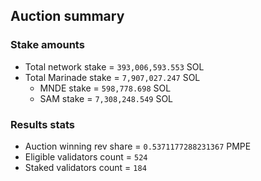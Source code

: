 ## Auction summary

### Stake amounts
- Total network stake = `393,006,593.553` SOL
- Total Marinade stake = `7,907,027.247` SOL
  - MNDE stake = `598,778.698` SOL
  - SAM stake = `7,308,248.549` SOL

### Results stats
- Auction winning rev share = `0.5371177288231367` PMPE
- Eligible validators count = `524`
- Staked validators count = `184`
